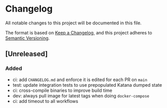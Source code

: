 # Changelog

All notable changes to this project will be documented in this file.

The format is based on [Keep a Changelog](https://keepachangelog.com/en/1.0.0/),
and this project adheres to
[Semantic Versioning](https://semver.org/spec/v2.0.0.html).

## [Unreleased]

### Added

- ci: add `CHANGELOG.md` and enforce it is edited for each PR on `main`
- test: update integration tests to use prepopulated Katana dumped state
- ci: cross-compile binaries to improve build time
- dev: always pull image for latest tags when doing `docker-compose`
- ci: add timeout to all workflows
